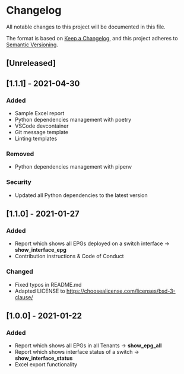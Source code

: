 # Changelog

All notable changes to this project will be documented in this file.

The format is based on [Keep a Changelog](https://keepachangelog.com/en/1.0.0/),
and this project adheres to [Semantic Versioning](https://semver.org/spec/v2.0.0.html).

## [Unreleased]

## [1.1.1] - 2021-04-30

### Added

- Sample Excel report
- Python dependencies management with poetry
- VSCode devcontainer
- Git message template
- Linting templates

### Removed

- Python dependencies management with pipenv

### Security

- Updated all Python dependencies to the latest version

## [1.1.0] - 2021-01-27

### Added

- Report which shows all EPGs deployed on a switch interface -> **show_interface_epg**
- Contribution instructions & Code of Conduct

### Changed

- Fixed typos in README.md
- Adapted LICENSE to https://choosealicense.com/licenses/bsd-3-clause/

## [1.0.0] - 2021-01-22

### Added

- Report which shows all EPGs in all Tenants -> **show_epg_all**
- Report which shows interface status of a switch -> **show_interface_status**
- Excel export functionality
